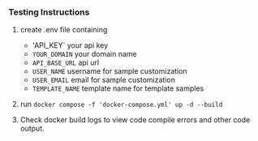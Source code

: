 ### Testing Instructions

1. create .env file containing

   - 'API_KEY` your api key
   - `YOUR_DOMAIN` your domain name
   - `API_BASE_URL` api url
   - `USER_NAME` username for sample customization
   - `USER_EMAIL` email for sample customization
   - `TEMPLATE_NAME` template name for template samples

2. run `docker compose -f 'docker-compose.yml' up -d --build `

3. Check docker build logs to view code compile errors and other code output.
